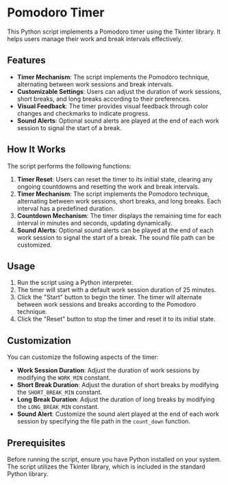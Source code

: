 # Pomodoro Timer

This Python script implements a Pomodoro timer using the Tkinter library. It helps users manage their work and break intervals effectively.

## Features

- **Timer Mechanism**: The script implements the Pomodoro technique, alternating between work sessions and break intervals.
- **Customizable Settings**: Users can adjust the duration of work sessions, short breaks, and long breaks according to their preferences.
- **Visual Feedback**: The timer provides visual feedback through color changes and checkmarks to indicate progress.
- **Sound Alerts**: Optional sound alerts are played at the end of each work session to signal the start of a break.

## How It Works

The script performs the following functions:

1. **Timer Reset**: Users can reset the timer to its initial state, clearing any ongoing countdowns and resetting the work and break intervals.
2. **Timer Mechanism**: The script implements the Pomodoro technique, alternating between work sessions, short breaks, and long breaks. Each interval has a predefined duration.
3. **Countdown Mechanism**: The timer displays the remaining time for each interval in minutes and seconds, updating dynamically.
4. **Sound Alerts**: Optional sound alerts can be played at the end of each work session to signal the start of a break. The sound file path can be customized.

## Usage

1. Run the script using a Python interpreter.
2. The timer will start with a default work session duration of 25 minutes.
3. Click the "Start" button to begin the timer. The timer will alternate between work sessions and breaks according to the Pomodoro technique.
4. Click the "Reset" button to stop the timer and reset it to its initial state.

## Customization

You can customize the following aspects of the timer:

- **Work Session Duration**: Adjust the duration of work sessions by modifying the `WORK_MIN` constant.
- **Short Break Duration**: Adjust the duration of short breaks by modifying the `SHORT_BREAK_MIN` constant.
- **Long Break Duration**: Adjust the duration of long breaks by modifying the `LONG_BREAK_MIN` constant.
- **Sound Alert**: Customize the sound alert played at the end of each work session by specifying the file path in the `count_down` function.

## Prerequisites

Before running the script, ensure you have Python installed on your system. The script utilizes the Tkinter library, which is included in the standard Python library.

